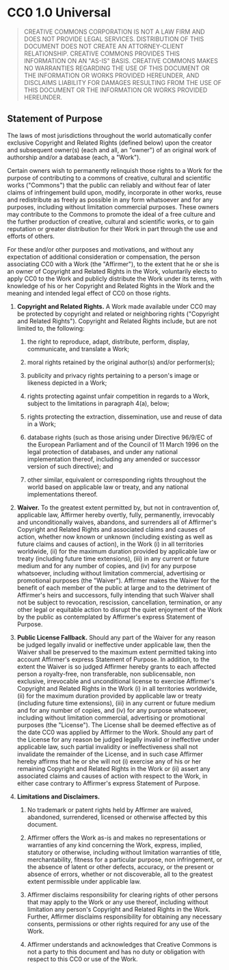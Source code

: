 CC0 1.0 Universal
=================

> CREATIVE COMMONS CORPORATION IS NOT A LAW FIRM AND DOES NOT PROVIDE LEGAL
> SERVICES. DISTRIBUTION OF THIS DOCUMENT DOES NOT CREATE AN ATTORNEY-CLIENT
> RELATIONSHIP. CREATIVE COMMONS PROVIDES THIS INFORMATION ON AN "AS-IS" BASIS.
> CREATIVE COMMONS MAKES NO WARRANTIES REGARDING THE USE OF THIS DOCUMENT OR THE
> INFORMATION OR WORKS PROVIDED HEREUNDER, AND DISCLAIMS LIABILITY FOR DAMAGES
> RESULTING FROM THE USE OF THIS DOCUMENT OR THE INFORMATION OR WORKS PROVIDED
> HEREUNDER.

Statement of Purpose
--------------------

The laws of most jurisdictions throughout the world automatically confer
exclusive Copyright and Related Rights (defined below) upon the creator and
subsequent owner(s) (each and all, an "owner") of an original work of authorship
and/or a database (each, a "Work").

Certain owners wish to permanently relinquish those rights to a Work for the
purpose of contributing to a commons of creative, cultural and scientific works
("Commons") that the public can reliably and without fear of later claims of
infringement build upon, modify, incorporate in other works, reuse and
redistribute as freely as possible in any form whatsoever and for any purposes,
including without limitation commercial purposes. These owners may contribute to
the Commons to promote the ideal of a free culture and the further production of
creative, cultural and scientific works, or to gain reputation or greater
distribution for their Work in part through the use and efforts of others.

For these and/or other purposes and motivations, and without any expectation of
additional consideration or compensation, the person associating CC0 with a Work
(the "Affirmer"), to the extent that he or she is an owner of Copyright and
Related Rights in the Work, voluntarily elects to apply CC0 to the Work and
publicly distribute the Work under its terms, with knowledge of his or her
Copyright and Related Rights in the Work and the meaning and intended legal
effect of CC0 on those rights.

1. **Copyright and Related Rights.** A Work made available under CC0 may be
   protected by copyright and related or neighboring rights ("Copyright and
   Related Rights"). Copyright and Related Rights include, but are not limited
   to, the following:

    1. the right to reproduce, adapt, distribute, perform, display, communicate,
       and translate a Work;

    2. moral rights retained by the original author(s) and/or performer(s);

    3. publicity and privacy rights pertaining to a person's image or likeness
       depicted in a Work;

    4. rights protecting against unfair competition in regards to a Work,
       subject to the limitations in paragraph 4(a), below;

    5. rights protecting the extraction, dissemination, use and reuse of data in
       a Work;

    6. database rights (such as those arising under Directive 96/9/EC of the
       European Parliament and of the Council of 11 March 1996 on the legal
       protection of databases, and under any national implementation thereof,
       including any amended or successor version of such directive); and

    7. other similar, equivalent or corresponding rights throughout the world
       based on applicable law or treaty, and any national implementations
       thereof.

2. **Waiver.** To the greatest extent permitted by, but not in contravention of,
   applicable law, Affirmer hereby overtly, fully, permanently, irrevocably and
   unconditionally waives, abandons, and surrenders all of Affirmer's Copyright
   and Related Rights and associated claims and causes of action, whether now
   known or unknown (including existing as well as future claims and causes of
   action), in the Work (i) in all territories worldwide, (ii) for the maximum
   duration provided by applicable law or treaty (including future time
   extensions), (iii) in any current or future medium and for any number of
   copies, and (iv) for any purpose whatsoever, including without limitation
   commercial, advertising or promotional purposes (the "Waiver"). Affirmer
   makes the Waiver for the benefit of each member of the public at large and to
   the detriment of Affirmer's heirs and successors, fully intending that such
   Waiver shall not be subject to revocation, rescission, cancellation,
   termination, or any other legal or equitable action to disrupt the quiet
   enjoyment of the Work by the public as contemplated by Affirmer's express
   Statement of Purpose.

3. **Public License Fallback.** Should any part of the Waiver for any reason be
   judged legally invalid or ineffective under applicable law, then the Waiver
   shall be preserved to the maximum extent permitted taking into account
   Affirmer's express Statement of Purpose. In addition, to the extent the
   Waiver is so judged Affirmer hereby grants to each affected person a
   royalty-free, non transferable, non sublicensable, non exclusive, irrevocable
   and unconditional license to exercise Affirmer's Copyright and Related Rights
   in the Work (i) in all territories worldwide, (ii) for the maximum duration
   provided by applicable law or treaty (including future time extensions),
   (iii) in any current or future medium and for any number of copies, and (iv)
   for any purpose whatsoever, including without limitation commercial,
   advertising or promotional purposes (the "License"). The License shall be
   deemed effective as of the date CC0 was applied by Affirmer to the Work.
   Should any part of the License for any reason be judged legally invalid or
   ineffective under applicable law, such partial invalidity or ineffectiveness
   shall not invalidate the remainder of the License, and in such case Affirmer
   hereby affirms that he or she will not (i) exercise any of his or her
   remaining Copyright and Related Rights in the Work or (ii) assert any
   associated claims and causes of action with respect to the Work, in either
   case contrary to Affirmer's express Statement of Purpose.

4. **Limitations and Disclaimers.**

    1. No trademark or patent rights held by Affirmer are waived, abandoned,
       surrendered, licensed or otherwise affected by this document.

    2. Affirmer offers the Work as-is and makes no representations or warranties
       of any kind concerning the Work, express, implied, statutory or
       otherwise, including without limitation warranties of title,
       merchantability, fitness for a particular purpose, non infringement, or
       the absence of latent or other defects, accuracy, or the present or
       absence of errors, whether or not discoverable, all to the greatest
       extent permissible under applicable law.

    3. Affirmer disclaims responsibility for clearing rights of other persons
       that may apply to the Work or any use thereof, including without
       limitation any person's Copyright and Related Rights in the Work.
       Further, Affirmer disclaims responsibility for obtaining any necessary
       consents, permissions or other rights required for any use of the Work.

    4. Affirmer understands and acknowledges that Creative Commons is not a
       party to this document and has no duty or obligation with respect to this
       CC0 or use of the Work.

